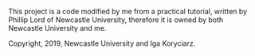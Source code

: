 This project is a code modified by me from a practical tutorial, written by Phillip Lord of Newcastle University,
therefore it is owned by both Newcastle University and me.

Copyright, 2019, Newcastle University and Iga Koryciarz.

